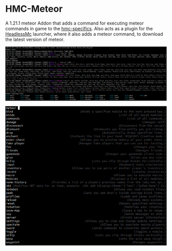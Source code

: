 # HMC-Meteor
A 1.21.1 meteor Addon that adds a command for executing meteor commands in game to the [hmc-specifics](https://github.com/3arthqu4ke/hmc-specifics).
Also acts as a plugin for the [HeadlessMc](https://github.com/3arthqu4ke/headlessmc) launcher, where it also adds a meteor command,
to download the latest version of meteor.

![Screenshot](docs/screenshot.png)

![Screenshot2](docs/screenshot2.png)
